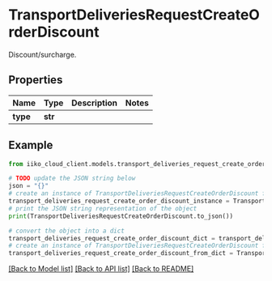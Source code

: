 # TransportDeliveriesRequestCreateOrderDiscount

Discount/surcharge.

## Properties

Name | Type | Description | Notes
------------ | ------------- | ------------- | -------------
**type** | **str** |  | 

## Example

```python
from iiko_cloud_client.models.transport_deliveries_request_create_order_discount import TransportDeliveriesRequestCreateOrderDiscount

# TODO update the JSON string below
json = "{}"
# create an instance of TransportDeliveriesRequestCreateOrderDiscount from a JSON string
transport_deliveries_request_create_order_discount_instance = TransportDeliveriesRequestCreateOrderDiscount.from_json(json)
# print the JSON string representation of the object
print(TransportDeliveriesRequestCreateOrderDiscount.to_json())

# convert the object into a dict
transport_deliveries_request_create_order_discount_dict = transport_deliveries_request_create_order_discount_instance.to_dict()
# create an instance of TransportDeliveriesRequestCreateOrderDiscount from a dict
transport_deliveries_request_create_order_discount_from_dict = TransportDeliveriesRequestCreateOrderDiscount.from_dict(transport_deliveries_request_create_order_discount_dict)
```
[[Back to Model list]](../README.md#documentation-for-models) [[Back to API list]](../README.md#documentation-for-api-endpoints) [[Back to README]](../README.md)


